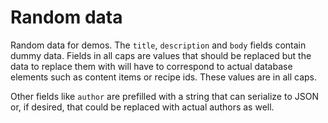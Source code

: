 Random data
===========

Random data for demos. The `title`, `description` and `body` fields contain dummy data. Fields in all caps are values that should be replaced but the data to replace them with will have to correspond to actual database elements such as content items or recipe ids. These values are in all caps.

Other fields like `author` are prefilled with a string that can serialize to JSON or, if desired, that could be replaced with actual authors as well.

